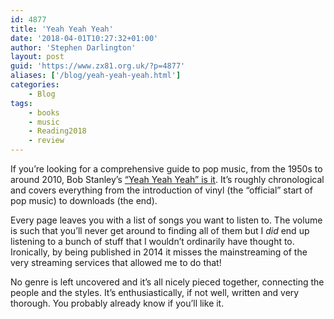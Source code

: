 ```yaml
---
id: 4877
title: 'Yeah Yeah Yeah'
date: '2018-04-01T10:27:32+01:00'
author: 'Stephen Darlington'
layout: post
guid: 'https://www.zx81.org.uk/?p=4877'
aliases: ['/blog/yeah-yeah-yeah.html']
categories:
    - Blog
tags:
    - books
    - music
    - Reading2018
    - review
---
```


If you’re looking for a comprehensive guide to pop music, from the 1950s to around 2010, Bob Stanley’s [“Yeah Yeah Yeah” is it](https://amzn.to/2Gqfd7x). It’s roughly chronological and covers everything from the introduction of vinyl (the “official” start of pop music) to downloads (the end).

Every page leaves you with a list of songs you want to listen to. The volume is such that you’ll never get around to finding all of them but I *did* end up listening to a bunch of stuff that I wouldn’t ordinarily have thought to. Ironically, by being published in 2014 it misses the mainstreaming of the very streaming services that allowed me to do that!

No genre is left uncovered and it’s all nicely pieced together, connecting the people and the styles. It’s enthusiastically, if not well, written and very thorough. You probably already know if you’ll like it.